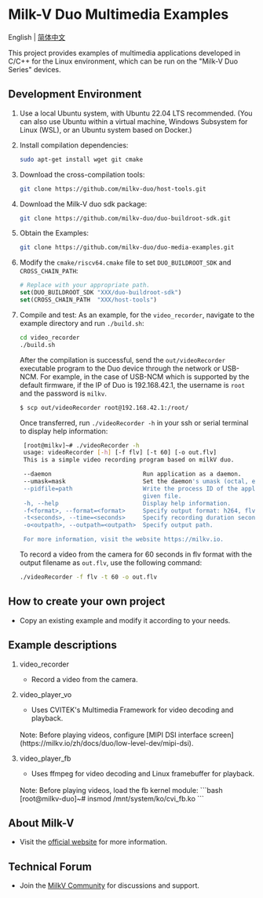 # Milk-V Duo Multimedia Examples
English | [简体中文](./README-zh.md)

This project provides examples of multimedia applications developed in C/C++ for the Linux environment, which can be run on the "Milk-V Duo Series" devices.

## Development Environment

1. Use a local Ubuntu system, with Ubuntu 22.04 LTS recommended.
   (You can also use Ubuntu within a virtual machine, Windows Subsystem for Linux (WSL), or an Ubuntu system based on Docker.)

2. Install compilation dependencies:
   ```bash
   sudo apt-get install wget git cmake
   ```

3. Download the cross-compilation tools:
   ```bash
   git clone https://github.com/milkv-duo/host-tools.git
   ```

4. Download the Milk-V duo sdk package:
   ```bash
   git clone https://github.com/milkv-duo/duo-buildroot-sdk.git
   ```

5. Obtain the Examples:
   ```bash
   git clone https://github.com/milkv-duo/duo-media-examples.git
   ```

6. Modify the `cmake/riscv64.cmake` file to set `DUO_BUILDROOT_SDK` and `CROSS_CHAIN_PATH`:
   ```cmake
   # Replace with your appropriate path.
   set(DUO_BUILDROOT_SDK "XXX/duo-buildroot-sdk")
   set(CROSS_CHAIN_PATH  "XXX/host-tools")
   ```

7. Compile and test:
   As an example, for the `video_recorder`, navigate to the example directory and run `./build.sh`:
   ```bash
   cd video_recorder
   ./build.sh
   ``` 
   After the compilation is successful, send the `out/videoRecorder` executable program to the Duo device through the network or USB-NCM. For example, in the case of USB-NCM which is supported by the default firmware, if the IP of Duo is 192.168.42.1, the username is `root` and the password is `milkv`.
   ```bash
   $ scp out/videoRecorder root@192.168.42.1:/root/
   ``` 
   Once transferred, run `./videoRecorder -h` in your ssh or serial terminal to display help information:
   ```bash
    [root@milkv]~# ./videoRecorder -h
    usage: videoRecorder [-h] [-f flv] [-t 60] [-o out.flv]
    This is a simple video recording program based on milkV duo.

    --daemon                          Run application as a daemon.
    --umask=mask                      Set the daemon's umask (octal, e.g. 027).
    --pidfile=path                    Write the process ID of the application to 
                                      given file.
    -h, --help                        Display help information.
    -f<format>, --format=<format>     Specify output format: h264, flv.
    -t<seconds>, --time=<seconds>     Specify recording duration seconds.
    -o<outpath>, --outpath=<outpath>  Specify output path.

    For more information, visit the website https://milkv.io.
   ```
   To record a video from the camera for 60 seconds in flv format with the output filename as `out.flv`, use the following command:
   ```bash
   ./videoRecorder -f flv -t 60 -o out.flv
   ``` 
   
## How to create your own project
   - Copy an existing example and modify it according to your needs. 
   
## Example descriptions 

1. video_recorder 
   - Record a video from the camera. 

2. video_player_vo 
   - Uses CVITEK's Multimedia Framework for video decoding and playback. 
   <br>
   Note: Before playing videos, configure [MIPI DSI interface screen](https://milkv.io/zh/docs/duo/low-level-dev/mipi-dsi). 

3. video_player_fb 
   - Uses ffmpeg for video decoding and Linux framebuffer for playback. 
   <br>
   Note: Before playing videos, load the fb kernel module: 
    ```bash 
    [root@milkv-duo]~# insmod /mnt/system/ko/cvi_fb.ko 
    ``` 
   
## About Milk-V 
   - Visit the [official website](https://milkv.io/) for more information. 
   
## Technical Forum 
   - Join the [MilkV Community](https://community.milkv.io/) for discussions and support.